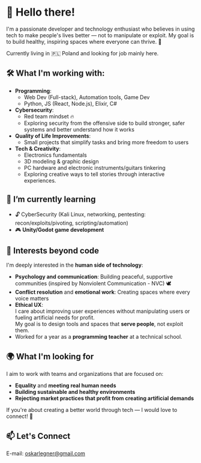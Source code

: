 # 👋 Hello there!

I'm a passionate developer and technology enthusiast who believes in using tech to make people's lives better — not to manipulate or exploit.
My goal is to build healthy, inspiring spaces where everyone can thrive. 🌿  

Currently living in 🇵🇱 Poland and looking for job mainly here.


## 🛠️ What I'm working with:

- **Programming**:
  - Web Dev (Full-stack), Automation tools, Game Dev
  - Python, JS (React, Node.js), Elixir, C# 
- **Cybersecurity**:  
  - Red team mindset 🔥  
  - Exploring security from the offensive side to build stronger, safer systems and better understand how it works
- **Quality of Life Improvements**: 
  - Small projects that simplify tasks and bring more freedom to users
- **Tech & Creativity**:  
  - Electronics fundamentals  
  - 3D modeling & graphic design  
  - PC hardware and electronic instruments/guitars tinkering  
  - Exploring creative ways to tell stories through interactive experiences. 

## 🌱 I’m currently learning

- 🔓 CyberSecurity (Kali Linux, networking, pentesting: recon/exploits/pivoting, scripting/automation)
- 🎮 **Unity/Godot game development**

## 🧠 Interests beyond code

I'm deeply interested in the **human side of technology**:
- **Psychology and communication**: Building peaceful, supportive communities (inspired by Nonviolent Communication - NVC) 🕊️
- **Conflict resolution** and **emotional work**: Creating spaces where every voice matters
- **Ethical UX**:  
  I care about improving user experiences without manipulating users or fueling artificial needs for profit.  
  My goal is to design tools and spaces that **serve people**, not exploit them.
- Worked for a year as a **programming teacher** at a technical school.


## 🌍 What I'm looking for

I aim to work with teams and organizations that are focused on:
- **Equality** and **meeting real human needs**
- **Building sustainable and healthy environments**
- **Rejecting market practices that profit from creating artificial demands**

If you're about creating a better world through tech — I would love to connect! 🤝

## 📫 Let's Connect

E-mail: oskarlegner@gmail.com


<!--
**Neology92/Neology92** is a ✨ _special_ ✨ repository because its `README.md` (this file) appears on your GitHub profile.

Here are some ideas to get you started:

- 🔭 I’m currently working on ...
- 🌱 I’m currently learning ...
- 👯 I’m looking to collaborate on ...
- 🤔 I’m looking for help with ...
- 💬 Ask me about ...
- 📫 How to reach me: ...
- 😄 Pronouns: ...
- ⚡ Fun fact: ...
-->
